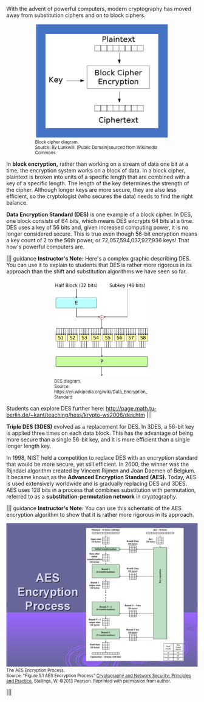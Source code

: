 With the advent of powerful computers, modern cryptography has moved away from substitution ciphers and on to block ciphers. 


<figure class="snippetimg" style="margin: 0 auto;width:70%">
  <img src=".guides/img/blockcipher.PNG" alt="By Lunkwill. [Public Domain]sourced from Wikimedia Commons.">
  <figcaption style="font-size: 0.8em; text-align: left;"> Block cipher diagram.
  </br>
 Source: By Lunkwill. [Public Domain]sourced from Wikimedia Commons.</figcaption>
</figure>


In **block encryption,** rather than working on a stream of data one bit at a time, the encryption system works on a block of data. In a block cipher, plaintext is broken into units of a specific length that are combined with a key of a specific length. The length of the key determines the strength of the cipher. Although longer keys are more secure, they are also less efficient, so the cryptologist (who secures the data) needs to find the right balance. 

**Data Encryption Standard (DES)** is one example of a block cipher. In DES, one block consists of 64 bits, which means DES encrypts 64 bits at a time. DES uses a key of 56 bits and, given increased computing power, it is no longer considered secure. This is true even though 56-bit encryption means a key count of 2 to the 56th power, or 72,057,594,037,927,936 keys! That how's powerful computers are.  

||| guidance
**Instructor's Note:** Here's a complex graphic describing DES. You can use it to explain to students that DES is rather more rigorous in its approach than the shift and substitution algorithms we have seen so far.

<figure class="snippetimg" style="margin: 0 auto;width:50%">
  <img src=".guides/img/DES.png" alt="Source: https://en.wikipedia.org/wiki/Data_Encryption_Standard">
  <figcaption style="font-size: 0.8em; text-align: left;"> DES diagram.
  </br>
 Source: https://en.wikipedia.org/wiki/Data_Encryption_Standard</figcaption>
</figure>

Students can explore DES further here: http://page.math.tu-berlin.de/~kant/teaching/hess/krypto-ws2006/des.htm
|||

**Triple DES (3DES)** evolved as a replacement for DES. In 3DES, a 56-bit key is applied three times on each data block. This has the advantage of being more secure than a single 56-bit key, and it is more efficient than a single longer length key.

 In 1998, NIST held a competition to replace DES with an encryption standard that would be more secure, yet still efficient.  In 2000, the winner was the Rijndael algorithm created by Vincent Rijmen and Joan Daemen of Belgium. It became known as the **Advanced Encryption Standard (AES).** Today, AES is used extensively worldwide and is gradually replacing DES and 3DES. AES uses 128 bits in a process that combines substitution  with permutation, referred to as a **substitution-permutation network** in cryptography.  


||| guidance
**Instructor's Note:** You can use this schematic of the AES encryption algorithm to show that it is rather more rigorous in its approach. 

<figure class="snippetimg" style="margin: 0 auto;width:100%">
  <img src=".guides/img/aes.jpg" alt="Source: Figure 5.1 AES Encryption Process” <u>Cryptography and Network Security: Principles and Practice.</u> Stallings, W. ©2013 Pearson. Reprinted with permission from author.d">
  <figcaption style="font-size: 0.8em; text-align: left;"> The AES Encryption Process.
  </br>
  Source: "Figure 5.1 AES Encryption Process” <u>Cryptography and Network Security: Principles and Practice.</u> Stallings, W. ©2013 Pearson. Reprinted with permission from author.</figcaption>
</figure>

|||